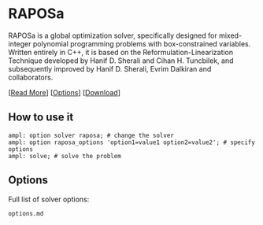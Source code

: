 # RAPOSa

RAPOSa is a global optimization solver, specifically designed for mixed-integer polynomial programming problems with box-constrained variables. Written entirely in C++, it is based on the Reformulation-Linearization Technique developed by Hanif D. Sherali and Cihan H. Tuncbilek, and subsequently improved by Hanif D. Sherali, Evrim Dalkiran and collaborators.

[[Read More](https://raposa.usc.es)]
[[Options](options.md)]
[[Download](https://raposa.usc.es/download/)]

## How to use it

```ampl
ampl: option solver raposa; # change the solver
ampl: option raposa_options 'option1=value1 option2=value2'; # specify options
ampl: solve; # solve the problem
```

## Options

Full list of solver options:
```{toctree}
options.md
```

